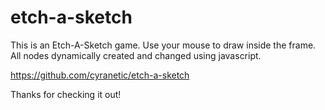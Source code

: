 # etch-a-sketch

This is an Etch-A-Sketch game. Use your mouse to draw inside the frame. All nodes dynamically created and changed using javascript.

https://github.com/cyranetic/etch-a-sketch

Thanks for checking it out!
